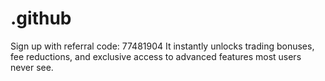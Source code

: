 # .github
Sign up with referral code: 77481904 It instantly unlocks trading bonuses, fee reductions, and exclusive access to advanced features most users never see.
